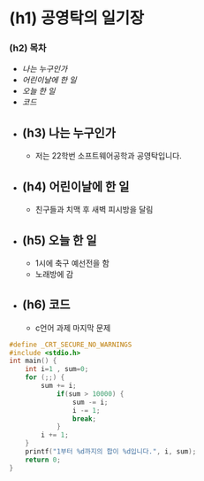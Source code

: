 # (h1) 공영탁의 일기장
### (h2) 목차

   * _나는 누구인가_
   * _어린이날에 한 일_
   * _오늘 한 일_
   * _코드_
* ## (h3) 나는 누구인가
   * 저는 22학번 소프트웨어공학과 공영탁입니다.
* ## (h4) 어린이날에 한 일
   * 친구들과 치맥 후 새벽 피시방을 달림
* ## (h5) 오늘 한 일 
   *  1시에 축구 예선전을 함
   * 노래방에 감
* ## (h6) __코드__
   * c언어 과제 마지막 문제

```c
#define _CRT_SECURE_NO_WARNINGS
#include <stdio.h>
int main() {
	int i=1 , sum=0;
	for (;;) {
		sum += i;
			if(sum > 10000) {
				sum -= i;
				i -= 1;
				break;
			}
		i += 1;
	}
	printf("1부터 %d까지의 합이 %d입니다.", i, sum);
	return 0;
}
```

